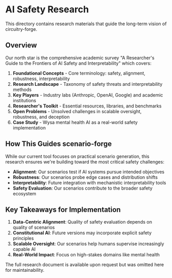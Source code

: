 # AI Safety Research

This directory contains research materials that guide the long-term vision of circuitry-forge.

## Overview

Our north star is the comprehensive academic survey "A Researcher's Guide to the Frontiers of AI Safety and Interpretability" which covers:

1. **Foundational Concepts** - Core terminology: safety, alignment, robustness, interpretability
2. **Research Landscape** - Taxonomy of safety threats and interpretability methods
3. **Key Players** - Industry labs (Anthropic, OpenAI, Google) and academic institutions
4. **Researcher's Toolkit** - Essential resources, libraries, and benchmarks
5. **Open Problems** - Unsolved challenges in scalable oversight, robustness, and deception
6. **Case Study** - Wysa mental health AI as a real-world safety implementation

## How This Guides scenario-forge

While our current tool focuses on practical scenario generation, this research ensures we're building toward the most critical safety challenges:

- **Alignment**: Our scenarios test if AI systems pursue intended objectives
- **Robustness**: Our scenarios probe edge cases and distribution shifts
- **Interpretability**: Future integration with mechanistic interpretability tools
- **Safety Evaluation**: Our scenarios contribute to the broader safety ecosystem

## Key Takeaways for Implementation

1. **Data-Centric Alignment**: Quality of safety evaluation depends on quality of scenarios
2. **Constitutional AI**: Future versions may incorporate explicit safety principles
3. **Scalable Oversight**: Our scenarios help humans supervise increasingly capable AI
4. **Real-World Impact**: Focus on high-stakes domains like mental health

The full research document is available upon request but was omitted here for maintainability.